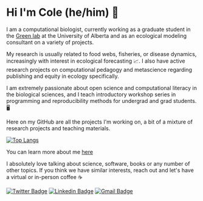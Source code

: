 # Hi I'm Cole (he/him) 👋 

I am a computational biologist, currently working as a graduate student in the [Green lab](https://greenlab.ca/) at the University of Alberta and as an ecological modeling consultant on a variety of projects. 

My research is usually related to food webs, fisheries, or disease dynamics, increasingly with interest in ecological forecasting 📈. I also have active research projects on computational pedagogy and metascience regarding publishing and equity in ecology specifically. 

I am extremely passionate about open science and computational literacy in the biological sciences, and I teach introductory workshop series in programming and reproducibility methods for undergrad and grad students. 🖥️

Here on my GitHub are all the projects I'm working on, a bit of a mixture of research projects and teaching materials. 

[![Top Langs](https://github-readme-stats.vercel.app/api/top-langs/?username=colebrookson&layout=compact&theme=radical&langs_count=10)](https://github.com/anuraghazra/github-readme-stats)

You can learn more about me [here](https://colebrookson.com)

I absolutely love talking about science, software, books or any number of other topics. If you think we have similar interests, reach out and let's have a virtual or in-person coffee :coffee:

[![Twitter Badge](https://img.shields.io/badge/-@cole_brookson-1ca0f1?style=flat-square&labelColor=1ca0f1&logo=twitter&logoColor=white&link=https://twitter.com/cole_brookson)](https://twitter.com/cole_brookson) [![Linkedin Badge](https://img.shields.io/badge/-colebrookson-blue?style=flat-square&logo=Linkedin&logoColor=white&link=https://www.linkedin.com/in/cole-brookson-b97754124/)](https://www.linkedin.com/in/cole-brookson-b97754124/) [![Gmail Badge](https://img.shields.io/badge/-cole.brookson@gmail.com-c14438?style=flat-square&logo=gmail&logoColor=white&link=mailto:cole.brookson@gmail.com)](mailto:cole.brookson@gmail.com.com) 
